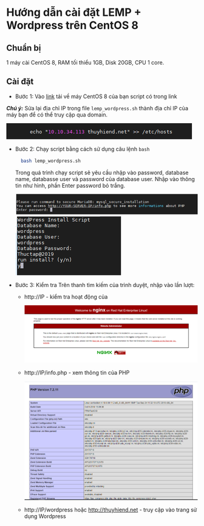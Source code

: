 # Hướng dẫn cài đặt LEMP + Wordpress trên CentOS 8  

## Chuẩn bị
1 máy cài CentOS 8, RAM tối thiểu 1GB, Disk 20GB, CPU 1 core.

## Cài đặt
- Bước 1: Vào [link](https://gist.github.com/thuyhiend/2c8b3c7d6da051f58a176145810b086f) tải về máy CentOS 8 của bạn script có trong link

***Chú ý:*** Sửa lại địa chỉ IP trong file `lemp_wordpress.sh` thành địa chỉ IP của máy bạn để có thể truy cập qua domain.

    
<img src="../images/ip.png">

- Bước 2: Chạy script bằng cách sử dụng câu lệnh `bash`

  ```sh
    bash lemp_wordpress.sh
  ```

  Trong quá trình chạy script sẽ yêu cầu nhập vào password, database name, databasse user và password của database user. Nhập vào thông tin như hình, phần Enter password bỏ trắng.

  <img src="../images/install2.png">


  <img src="../images/script.png">

- Bước 3: Kiểm tra
Trên thanh tìm kiếm của trình duyệt, nhập vào lần lượt:

  - http://IP - kiểm tra hoạt động của 
  
    <img src="../images/check_nginx.png">

  - http://IP/info.php - xem thông tin của PHP

    <img src="../images/php_check.png">

  - http://IP/wordpress hoặc http://thuyhiend.net - truy cập vào trang sử dụng Wordpress
